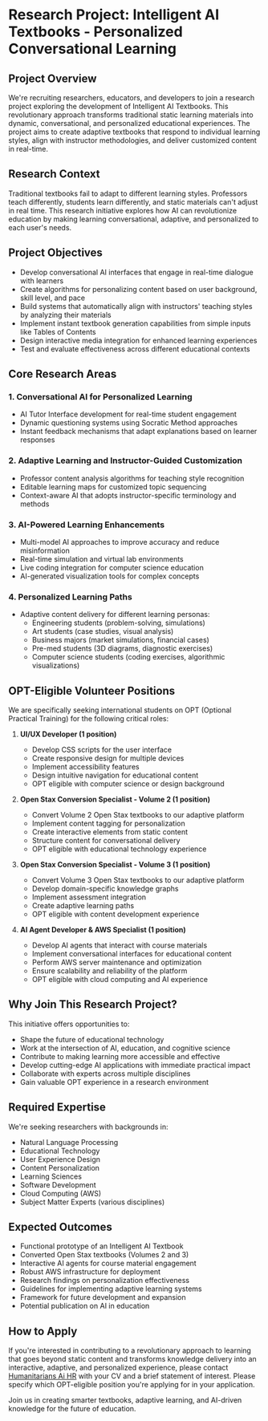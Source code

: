 # Research Project: Intelligent AI Textbooks - Personalized Conversational Learning

## Project Overview

We're recruiting researchers, educators, and developers to join a research project exploring the development of Intelligent AI Textbooks. This revolutionary approach transforms traditional static learning materials into dynamic, conversational, and personalized educational experiences. The project aims to create adaptive textbooks that respond to individual learning styles, align with instructor methodologies, and deliver customized content in real-time.

## Research Context

Traditional textbooks fail to adapt to different learning styles. Professors teach differently, students learn differently, and static materials can't adjust in real time. This research initiative explores how AI can revolutionize education by making learning conversational, adaptive, and personalized to each user's needs.

## Project Objectives

- Develop conversational AI interfaces that engage in real-time dialogue with learners
- Create algorithms for personalizing content based on user background, skill level, and pace
- Build systems that automatically align with instructors' teaching styles by analyzing their materials
- Implement instant textbook generation capabilities from simple inputs like Tables of Contents
- Design interactive media integration for enhanced learning experiences
- Test and evaluate effectiveness across different educational contexts

## Core Research Areas

### 1. Conversational AI for Personalized Learning
- AI Tutor Interface development for real-time student engagement
- Dynamic questioning systems using Socratic Method approaches
- Instant feedback mechanisms that adapt explanations based on learner responses

### 2. Adaptive Learning and Instructor-Guided Customization
- Professor content analysis algorithms for teaching style recognition
- Editable learning maps for customized topic sequencing
- Context-aware AI that adopts instructor-specific terminology and methods

### 3. AI-Powered Learning Enhancements
- Multi-model AI approaches to improve accuracy and reduce misinformation
- Real-time simulation and virtual lab environments
- Live coding integration for computer science education
- AI-generated visualization tools for complex concepts

### 4. Personalized Learning Paths
- Adaptive content delivery for different learning personas:
  - Engineering students (problem-solving, simulations)
  - Art students (case studies, visual analysis)
  - Business majors (market simulations, financial cases)
  - Pre-med students (3D diagrams, diagnostic exercises)
  - Computer science students (coding exercises, algorithmic visualizations)

## OPT-Eligible Volunteer Positions

We are specifically seeking international students on OPT (Optional Practical Training) for the following critical roles:

1. **UI/UX Developer (1 position)**
   - Develop CSS scripts for the user interface
   - Create responsive design for multiple devices
   - Implement accessibility features
   - Design intuitive navigation for educational content
   - OPT eligible with computer science or design background

2. **Open Stax Conversion Specialist - Volume 2 (1 position)**
   - Convert Volume 2 Open Stax textbooks to our adaptive platform
   - Implement content tagging for personalization
   - Create interactive elements from static content
   - Structure content for conversational delivery
   - OPT eligible with educational technology experience

3. **Open Stax Conversion Specialist - Volume 3 (1 position)**
   - Convert Volume 3 Open Stax textbooks to our adaptive platform
   - Develop domain-specific knowledge graphs
   - Implement assessment integration
   - Create adaptive learning paths
   - OPT eligible with content development experience

4. **AI Agent Developer & AWS Specialist (1 position)**
   - Develop AI agents that interact with course materials
   - Implement conversational interfaces for educational content
   - Perform AWS server maintenance and optimization
   - Ensure scalability and reliability of the platform
   - OPT eligible with cloud computing and AI experience

## Why Join This Research Project?

This initiative offers opportunities to:
- Shape the future of educational technology
- Work at the intersection of AI, education, and cognitive science
- Contribute to making learning more accessible and effective
- Develop cutting-edge AI applications with immediate practical impact
- Collaborate with experts across multiple disciplines
- Gain valuable OPT experience in a research environment

## Required Expertise

We're seeking researchers with backgrounds in:
- Natural Language Processing
- Educational Technology
- User Experience Design
- Content Personalization
- Learning Sciences
- Software Development
- Cloud Computing (AWS)
- Subject Matter Experts (various disciplines)

## Expected Outcomes

- Functional prototype of an Intelligent AI Textbook
- Converted Open Stax textbooks (Volumes 2 and 3)
- Interactive AI agents for course material engagement
- Robust AWS infrastructure for deployment
- Research findings on personalization effectiveness
- Guidelines for implementing adaptive learning systems
- Framework for future development and expansion
- Potential publication on AI in education

## How to Apply

If you're interested in contributing to a revolutionary approach to learning that goes beyond static content and transforms knowledge delivery into an interactive, adaptive, and personalized experience, please contact [Humanitarians Ai HR](mailto:hr@humanitarians.ai) with your CV and a brief statement of interest. Please specify which OPT-eligible position you're applying for in your application.

Join us in creating smarter textbooks, adaptive learning, and AI-driven knowledge for the future of education.
